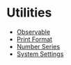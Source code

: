 # Utilities

- [Observable](/frappejs/docs/utilities/observable.md)
- [Print Format](/frappejs/docs/utilities/print-format.md)
- [Number Series](/frappejs/docs/utilities/number-series.md)
- [System Settings](/frappejs/docs/utilities/system-settings.md)
